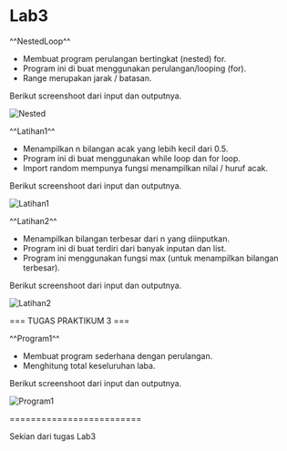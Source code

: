 # Lab3

^^NestedLoop^^
- Membuat program perulangan bertingkat (nested) for.
- Program ini di buat menggunakan perulangan/looping (for).
- Range merupakan jarak / batasan.

Berikut screenshoot dari input dan outputnya.

![Nested](https://user-images.githubusercontent.com/92651803/141194586-1309b288-4963-443d-b900-f5eab8682d59.png)

^^Latihan1^^
- Menampilkan n bilangan acak yang lebih kecil dari 0.5.
- Program ini di buat menggunakan while loop dan for loop.
- Import random mempunya fungsi menampilkan nilai / huruf acak.
 
 Berikut screenshoot dari input dan outputnya.
 
 ![Latihan1](https://user-images.githubusercontent.com/92651803/141195762-baec715a-a3b9-4b13-9339-3979ff10fc26.png)

^^Latihan2^^
- Menampilkan bilangan terbesar dari n yang diinputkan.
- Program ini di buat terdiri dari banyak inputan dan list.
- Program ini menggunakan fungsi max (untuk menampilkan bilangan terbesar).

Berikut screenshoot dari input dan outputnya.

![Latihan2](https://user-images.githubusercontent.com/92651803/141196299-2f0a1677-8426-41cd-9544-ebb4ce8f3a19.png)

=== TUGAS PRAKTIKUM 3 ===

^^Program1^^
- Membuat program sederhana dengan perulangan.
- Menghitung total keseluruhan laba.

Berikut screenshoot dari input dan outputnya.

![Program1](https://user-images.githubusercontent.com/92651803/141196544-c71b186e-ec11-482d-8072-81ea09bf7e9b.png)

=========================

Sekian dari tugas Lab3
